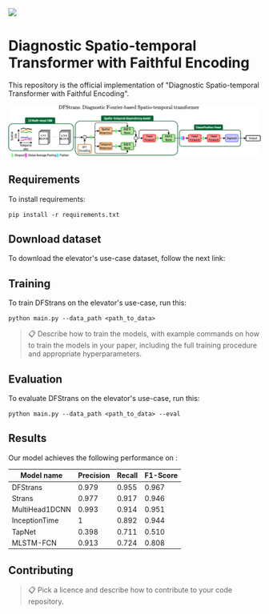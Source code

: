 <img src="https://upload.wikimedia.org/wikipedia/en/thumb/0/08/Logo_for_Conference_on_Neural_Information_Processing_Systems.svg/1200px-Logo_for_Conference_on_Neural_Information_Processing_Systems.svg.png" width=200>

# Diagnostic Spatio-temporal Transformer with Faithful Encoding

This repository is the official implementation of "Diagnostic Spatio-temporal Transformer with Faithful Encoding". 

![plot](./DFStrans.png)


## Requirements

To install requirements:

```setup
pip install -r requirements.txt
```
## Download dataset

To download the elevator's use-case dataset, follow the next link:


## Training

To train DFStrans on the elevator's use-case, run this:

```train
python main.py --data_path <path_to_data> 
```

>📋  Describe how to train the models, with example commands on how to train the models in your paper, including the full training procedure and appropriate hyperparameters.

## Evaluation

To evaluate DFStrans on the elevator's use-case, run this:

```eval
python main.py --data_path <path_to_data> --eval
```


## Results

Our model achieves the following performance on :


|     Model name     |    Precision    |     Recall     |     F1-Score     |
| ------------------ |---------------- | -------------- | ---------------- | 
| DFStrans           |      0.979      |     0.955      |      0.967       |
| Strans             |      0.977      |     0.917      |      0.946       | 
| MultiHead1DCNN     |      0.993      |     0.914      |      0.951       | 
| InceptionTime      |        1        |     0.892      |      0.944       |
| TapNet             |      0.398      |     0.711      |      0.510       |
| MLSTM-FCN          |      0.913      |     0.724      |      0.808       |



## Contributing

>📋  Pick a licence and describe how to contribute to your code repository. 
